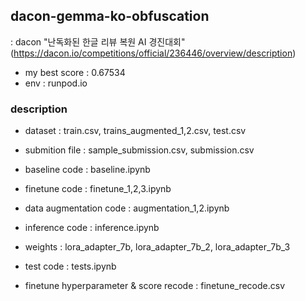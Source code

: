 ## dacon-gemma-ko-obfuscation

: dacon "난독화된 한글 리뷰 복원 AI 경진대회" 
(https://dacon.io/competitions/official/236446/overview/description)

- my best score : 0.67534
- env : runpod.io 

### description 

- dataset : train.csv, trains_augmented_1,2.csv, test.csv 
- submition file : sample_submission.csv, submission.csv 

- baseline code : baseline.ipynb
- finetune code : finetune_1,2,3.ipynb
- data augmentation code : augmentation_1,2.ipynb
- inference code : inference.ipynb

- weights : lora_adapter_7b, lora_adapter_7b_2, lora_adapter_7b_3

- test code : tests.ipynb
- finetune hyperparameter & score recode : finetune_recode.csv
